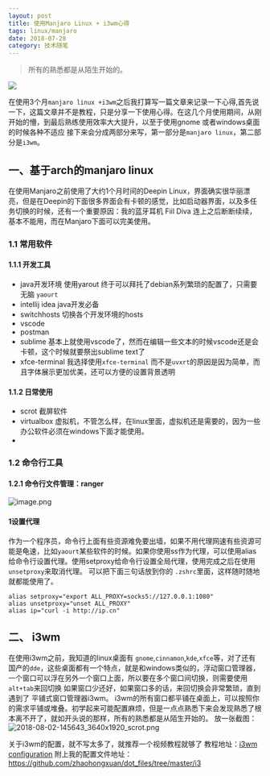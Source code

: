 ```yaml
---
layout: post
title: 使用Manjaro Linux + i3wm心得
tags: linux/manjaro
date: 2018-07-28
category: 技术随笔
---
```



> 所有的熟悉都是从陌生开始的。

![](https://upload-images.jianshu.io/upload_images/170138-7fa4639e3b56da27.png?imageMogr2/auto-orient/strip%7CimageView2/2/w/1240)

在使用3个月`manjaro linux +i3wm`之后我打算写一篇文章来记录一下心得,首先说一下，这篇文章并不是教程，只是分享一下使用心得。在这几个月使用期间，从刚开始的懵，到最后熟练使用效率大大提升，以至于使用gnome 或者windows桌面的时候各种不适应
接下来会分成两部分来写，第一部分是`manjaro linux`，第二部分是`i3wm`。
## 一、基于arch的manjaro linux
在使用Manjaro之前使用了大约1个月时间的Deepin Linux，界面确实很华丽漂亮，但是在Deepin的下面很多界面会有卡顿的感觉，比如启动器界面，以及多任务切换的时候，还有一个重要原因：我的蓝牙耳机 Fiil Diva 连上之后断断续续，基本不能用，而在Manjaro下面可以完美使用。
 <!-- more --> 
### 1.1 常用软件

#### 1.1.1 开发工具
- java开发环境 使用yarout 终于可以拜托了debian系列繁琐的配置了，只需要无脑 `yaourt`
- intellij idea java开发必备
- switchhosts 切换各个开发环境的hosts
- vscode  
- postman
- sublime 基本上就使用vscode了，然而在编辑一些文本的时候vscode还是会卡顿，这个时候就要祭出sublime text了
- xfce-terminal 我选择使用`xfce-terminal` 而不是`uvxrt`的原因是因为简单，而且字体展示更加优美，还可以方便的设置背景透明

#### 1.1.2 日常使用
- scrot 截屏软件
- virtualbox 虚拟机，不管怎么样，在linux里面，虚拟机还是需要的，因为一些办公软件必须在windows下面才能使用。
-
### 1.2 命令行工具

#### 1.2.1 命令行文件管理：ranger
![image.png](https://upload-images.jianshu.io/upload_images/170138-6d4299cc09c0aba8.png?imageMogr2/auto-orient/strip%7CimageView2/2/w/1240)

#### 1设置代理
作为一个程序员，命令行上面有些资源难免要出墙，如果不用代理网速有些资源可能是龟速，比如`yaourt`某些软件的时候。如果你使用ss作为代理，可以使用alias给命令行设置代理。使用setproxy给命令行设置全局代理，使用完成之后在使用`unsetproxy`来取消代理。
可以把下面三句话放到你的 `.zshrc`里面，这样随时随地就都能使用了。
```shell
alias setproxy="export ALL_PROXY=socks5://127.0.0.1:1080"
alias unsetproxy="unset ALL_PROXY"
alias ip="curl -i http://ip.cn"
```

## 二、 i3wm

在使用i3wm之前，我知道的linux桌面有 `gnome`,`cinnamon`,`kde`,`xfce`等，对了还有国产的`dde`，这些桌面都有一个特点，就是和windows类似的，浮动窗口管理器，一个窗口可以浮在另外一个窗口上面，所以要在多个窗口间切换，则需要使用 `alt+tab`来回切换
如果窗口少还好，如果窗口多的话，来回切换会非常繁琐，直到遇到了 平铺式窗口管理器i3wm。
i3wm的所有窗口都平铺在桌面上，可以按照你的需求平铺或堆叠。初学起来可能配置麻烦，但是一点点熟悉下来会发现熟悉了根本离不开了，就如开头说的那样，所有的熟悉都是从陌生开始的。
放一张截图：
![2018-08-02-145643_3640x1920_scrot.png](https://upload-images.jianshu.io/upload_images/170138-6c0349ecc8ea9419.png?imageMogr2/auto-orient/strip%7CimageView2/2/w/1240)

关于i3wm的配置，就不写太多了，就推荐一个视频教程就够了
教程地址：[i3wm configuration](https://www.youtube.com/watch?v=j1I63wGcvU4&list=PL5ze0DjYv5DbCv9vNEzFmP6sU7ZmkGzcf
)
附上我的配置文件地址：https://github.com/zhaohongxuan/dot_files/tree/master/i3